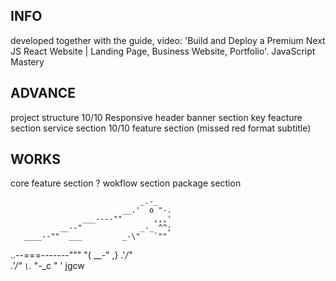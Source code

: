 ## INFO
developed together with the guide, video: 'Build and Deploy a Premium Next JS React Website | Landing Page, Business Website, Portfolio'. JavaScript Mastery 

## ADVANCE
project structure 10/10
Responsive header
banner section
key feacture section
service section 10/10
feature section  (missed red format subtitle)

## WORKS
core feature section ?
wokflow section
package section



                                 _.-_
                             __.'  o "-.
                    ___----""       ,,,'
               __--"             _-_ ^^;
       ____--""  ___         _-\"   `""
..--===-------"""   "(   __-"  ,}
                    .'_/"\
                  .'/"  `\`._
                  "-_c    "  '     jgcw